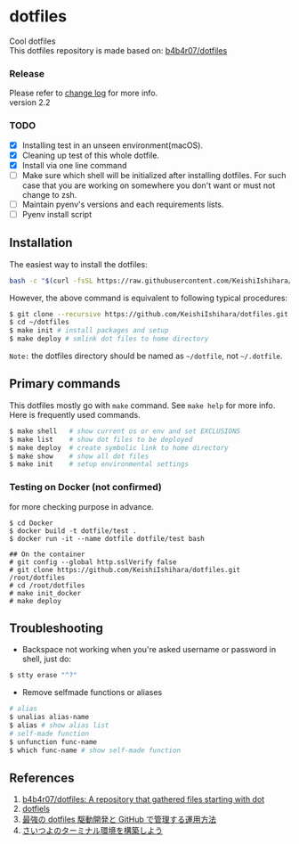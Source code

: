 # dotfiles
Cool dotfiles  
This dotfiles repository is made based on: [b4b4r07/dotfiles](https://github.com/b4b4r07/dotfiles)

### Release
Please refer to [change log](./CHANGELOG.md) for more info.  
version 2.2

### TODO
- [x] Installing test in an unseen environment(macOS).
- [x] Cleaning up test of this whole dotfile. 
- [x] Install via one line command
- [ ] Make sure which shell will be initialized after installing dotfiles. For such case that you are working on somewhere you don't want or must not change to zsh.
- [ ] Maintain pyenv's versions and each requirements lists.
- [ ] Pyenv install script

## Installation
The easiest way to install the dotfiles:
```bash
bash -c "$(curl -fsSL https://raw.githubusercontent.com/KeishiIshihara/dotfiles/master/etc/init/install)"
```
However, the above command is equivalent to following typical procedures: 
```bash
$ git clone --recursive https://github.com/KeishiIshihara/dotfiles.git ~/dotfiles
$ cd ~/dotfiles
$ make init # install packages and setup
$ make deploy # smlink dot files to home directory 
```
`Note:` the dotfiles directory should be named as `~/dotfile`, not `~/.dotfile`.

## Primary commands
This dotfiles mostly go with `make` command. See `make help` for more info. Here is frequently used commands.
```bash
$ make shell   # show current os or env and set EXCLUSIONS
$ make list    # show dot files to be deployed
$ make deploy  # create symbolic link to home directory
$ make show    # show all dot files
$ make init    # setup environmental settings
```

### Testing on Docker (not confirmed)
for more checking purpose in advance.
```
$ cd Docker
$ docker build -t dotfile/test .
$ docker run -it --name dotfile dotfile/test bash

## On the container
# git config --global http.sslVerify false
# git clone https://github.com/KeishiIshihara/dotfiles.git /root/dotfiles
# cd /root/dotfiles
# make init_docker
# make deploy
```

## Troubleshooting 
- Backspace not working when you're asked username or password in shell, just do:
```bash
$ stty erase "^?"
```
- Remove selfmade functions or aliases
```bash
# alias
$ unalias alias-name
$ alias # show alias list
# self-made function
$ unfunction func-name
$ which func-name # show self-made function
```

## References
1. [b4b4r07/dotfiles: A repository that gathered files starting with dot](https://github.com/b4b4r07/dotfiles)
2. [dotfiels](https://github.com/amien8/dotfiles-b4b4r07)
3. [最強の dotfiles 駆動開発と GitHub で管理する運用方法](https://qiita.com/b4b4r07/items/b70178e021bef12cd4a2)
4. [さいつよのターミナル環境を構築しよう](https://qiita.com/b4b4r07/items/09815eda8ef72e0b472e)
